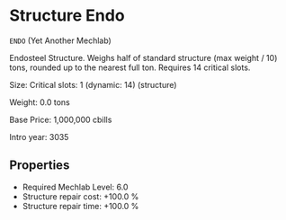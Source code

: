 # Structure Endo

`ENDO` (Yet Another Mechlab)

Endosteel Structure. Weighs half of standard structure (max weight / 10) tons, rounded up to the nearest full ton. Requires 14 critical slots.

Size: Critical slots: 1 (dynamic: 14) (structure)

Weight: 0.0 tons

Base Price: 1,000,000 cbills

Intro year: 3035

## Properties
* Required Mechlab Level: 6.0 
* Structure repair cost: +100.0 %
* Structure repair time: +100.0 %

